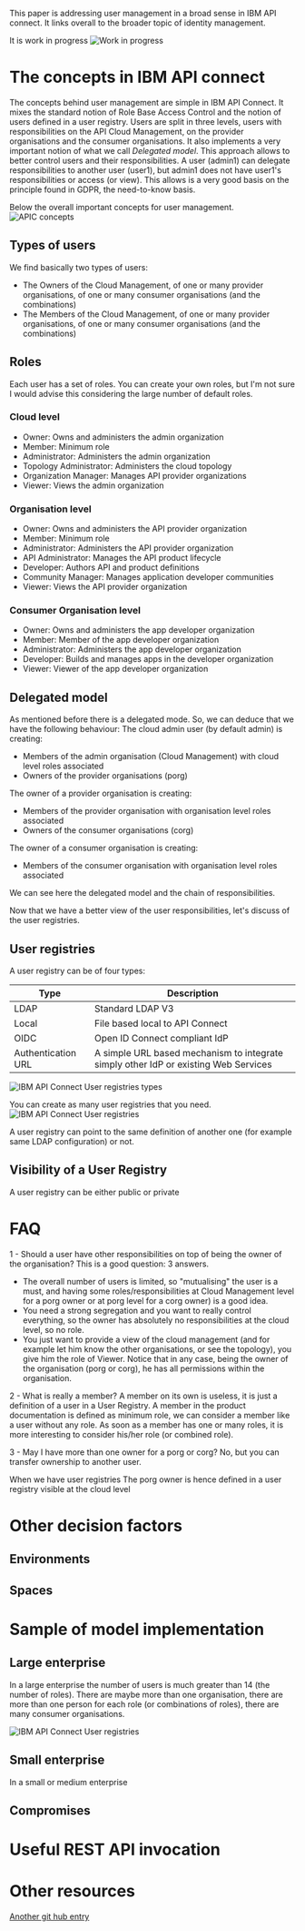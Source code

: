 This paper is addressing user management in a broad sense in IBM API connect. It links overall to the broader topic of identity management.

It is work in progress
![Work in progress](./images/work-in-progress.jpg "Work in progress")

# The concepts in IBM API connect
The concepts behind user management are simple in IBM API Connect.
It mixes the standard notion of Role Base Access Control and the notion of users defined in a user registry.
Users are split in three levels, users with responsibilities on the API Cloud Management, on the provider organisations and the consumer organisations.
It also implements a very important notion of what we call *Delegated model*. This approach allows to better control users and their responsibilities. A user (admin1) can delegate responsibilities to another user (user1), but admin1 does not have user1's responsibilities or access (or view). This allows is a very good basis on the principle found in GDPR, the need-to-know basis.

Below the overall important concepts for user management.
![APIC concepts](./images/apic-concepts.png "APIC concepts")

## Types of users
We find basically two types of users:
* The Owners of the Cloud Management, of one or many provider organisations, of one or many consumer organisations (and the combinations)
* The Members of the Cloud Management, of one or many provider organisations, of one or many consumer organisations (and the combinations)

## Roles
Each user has a set of roles. 
You can create your own roles, but I'm not sure I would advise this considering the large number of default roles.

### Cloud level
* Owner: Owns and administers the admin organization
* Member: Minimum role
* Administrator: Administers the admin organization
* Topology Administrator: Administers the cloud topology
* Organization Manager: Manages API provider organizations
* Viewer: Views the admin organization
### Organisation level
* Owner: Owns and administers the API provider organization
* Member: Minimum role
* Administrator: Administers the API provider organization
* API Administrator: Manages the API product lifecycle
* Developer: Authors API and product definitions
* Community Manager: Manages application developer communities
* Viewer: Views the API provider organization
### Consumer Organisation level
* Owner: Owns and administers the app developer organization
* Member: Member of the app developer organization
* Administrator: Administers the app developer organization
* Developer: Builds and manages apps in the developer organization
* Viewer: Viewer of the app developer organization

## Delegated model
As mentioned before there is a delegated mode. So, we can deduce that we have the following behaviour:
The cloud admin user (by default admin) is creating:
* Members of the admin organisation (Cloud Management) with cloud level roles associated
* Owners of the provider organisations (porg)

The owner of a provider organisation is creating:
* Members of the provider organisation with organisation level roles associated
* Owners of the consumer organisations (corg)

The owner of a consumer organisation is creating:
* Members of the consumer organisation with organisation level roles associated

We can see here the delegated model and the chain of responsibilities.


Now that we have a better view of the user responsibilities, let's discuss of the user registries.

## User registries
A user registry can be of four types: 

| Type               | Description                                                                         |
|--------------------|-------------------------------------------------------------------------------------|
| LDAP               | Standard LDAP V3                                                                    |
| Local              | File based local to API Connect                                                     |
| OIDC               | Open ID Connect compliant IdP                                                       |
| Authentication URL | A simple URL based mechanism to integrate simply other IdP or existing Web Services |

![IBM API Connect User registries types](./images/UR-types.png "IBM API Connect User registries types")

You can create as many user registries that you need.
![IBM API Connect User registries](./images/apic-registries.png "IBM API Connect User registries")

A user registry can point to the same definition of another one (for example same LDAP configuration) or not.

## Visibility of a User Registry

A user registry can be either public or private

# FAQ
1 - Should a user have other responsibilities on top of being the owner of the organisation?
This is a good question: 3 answers.
* The overall number of users is limited, so "mutualising" the user is a must, and having some roles/responsibilities at Cloud Management level for a porg owner or at porg level for a corg owner)  is a good idea. 
* You need a strong segregation and you want to really control everything, so the owner has absolutely no responsibilities at the cloud level, so no role.
* You just want to provide a view of the cloud management (and for example let him know the other organisations, or see the topology), you give him the role of Viewer.
Notice that in any case, being the owner of the organisation (porg or corg), he has all permissions within the organisation.

2 - What is really a member?
A member on its own is useless, it is just a definition of a user in a User Registry. A member in the product documentation is defined as minimum role, we can consider a member like a user without any role.
As soon as a member has one or many roles, it is more interesting to consider his/her role (or combined role).

3 - May I have more than one owner for a porg or corg?
No, but you can transfer ownership to another user.

When we have user registries 
The porg owner is hence defined in a user registry visible at the cloud level


# Other decision factors
## Environments
## Spaces


# Sample of model implementation

## Large enterprise
In a large enterprise the number of users is much greater than 14 (the number of roles). There are maybe more than one organisation, there are more than one person for each role (or combinations of roles), there are many consumer organisations.

![IBM API Connect User registries](./images/sample-user-definitions.png "IBM API Connect User registries")


## Small enterprise
In a small or medium enterprise 

## Compromises

# Useful REST API invocation


# Other resources
[Another git hub entry](https://github.com/ADesprets/bluemix-labs/blob/master/Lab%20API%20-%20Manage%20your%20APIs%20with%20API%20Connect/README-V10.md#table-of-content "A reference document I wrote")